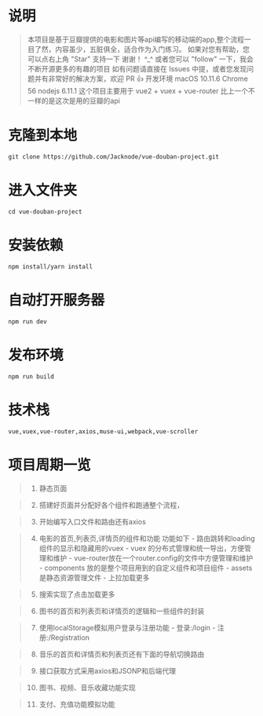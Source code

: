 # 说明

> 本项目是基于豆瓣提供的电影和图片等api编写的移动端的app,整个流程一目了然，内容虽少，五脏俱全，适合作为入门练习。 如果对您有帮助，您可以点右上角 "Star" 支持一下 谢谢！ ^_^ 或者您可以 "follow" 一下，我会不断开源更多的有趣的项目 如有问题请直接在 Issues 中提，或者您发现问题并有非常好的解决方案，欢迎 PR 👍 开发环境 macOS 10.11.6 Chrome 56 nodejs 6.11.1 这个项目主要用于 vue2 + vuex + vue-router 比上一个不一样的是这次是用的豆瓣的api

# 克隆到本地

```
git clone https://github.com/Jacknode/vue-douban-project.git
```

# 进入文件夹
```
cd vue-douban-project
```

# 安装依赖
```
npm install/yarn install
```
# 自动打开服务器
```
npm run dev
```
# 发布环境
```
npm run build
```

# 技术栈
```
vue,vuex,vue-router,axios,muse-ui,webpack,vue-scroller
```


# 项目周期一览
> 1. 静态页面

> 2. 搭建好页面并分配好各个组件和跑通整个流程，

> 3. 开始编写入口文件和路由还有axios

> 4. 电影的首页,列表页,详情页的组件和功能   功能如下
     - 路由跳转和loading组件的显示和隐藏用的vuex
     - vuex 的分布式管理和统一导出，方便管理和维护
     - vue-router放在一个router.config的文件中方便管理和维护
     - components 放的是整个项目用到的自定义组件和项目组件
     - assets 是静态资源管理文件
     - 上拉加载更多

> 5. 搜索实现了点击加载更多

> 6. 图书的首页和列表页和详情页的逻辑和一些组件的封装

> 7. 使用localStorage模拟用户登录与注册功能
       - 登录:/login
       - 注册:/Registration

> 8. 音乐的首页和详情页和列表页还有下面的导航切换路由

> 9. 接口获取方式采用axios和JSONP和后端代理

> 10. 图书、视频、音乐收藏功能实现

> 11. 支付、充值功能模拟功能
